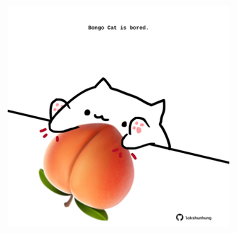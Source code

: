 <!-- built at 10/07/2021, 13:08:51 UTC -->
<p align="center">
  <img width="500" height="500" src="./ReadmeImage.svg">
</p>
